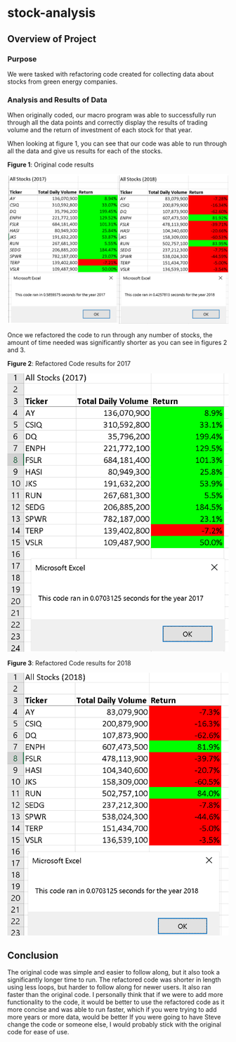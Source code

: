 # stock-analysis

## Overview of Project

### Purpose

We were tasked with refactoring code created for collecting data about stocks from green energy companies. 

### Analysis and Results of Data

When originally coded, our macro program was able to successfully run through all the data points and correctly display the results of trading volume and the return of investment of each stock for that year.


When looking at figure 1, you can see that our code was able to  run through all the data and give us results for each of the stocks. 

**Figure 1**: Original code results

![Original code results](Resources/VBA_Challenge_allstock.png)

Once we refactored the code to run through any number of stocks, the amount of time needed was significantly shorter as you can see in figures 2 and 3.

**Figure 2**: Refactored Code results for 2017

![Refactored Code results for 2017](Resources/VBA_Challenge_2017.png)

**Figure 3**: Refactored Code results for 2018

![Refactored Code results for 2018](Resources/VBA_Challenge_2018.png)

## Conclusion

The original code was simple and easier to follow along, but it also took a significantly longer time to run. 
The refactored code was shorter in length using less loops, but harder to follow along for newer users. It also ran faster than the original code. I personally think that if we were to add more functionality to the code, it would be better to use the refactored code as it more concise and was able to run faster, which if you were trying to add more years or more data, would be better If you were going to have Steve change the code or someone else, I would probably stick with the original code for ease of use.
